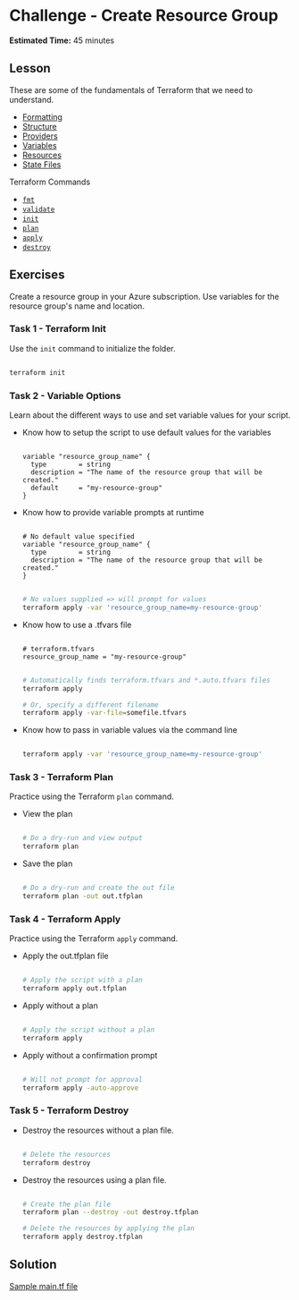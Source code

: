 # Challenge - Create Resource Group

**Estimated Time:** 45 minutes

## Lesson

These are some of the fundamentals of Terraform that we need to understand.

* [Formatting](https://www.terraform.io/docs/configuration/syntax.html)
* [Structure](https://www.terraform.io/docs/configuration/override.html)
* [Providers](https://www.terraform.io/docs/providers/azurerm/index.html)
* [Variables](https://www.terraform.io/docs/configuration/variables.html)
* [Resources](https://www.terraform.io/docs/configuration/resources.html)
* [State Files](https://www.terraform.io/docs/state/index.html)

Terraform Commands

  * [`fmt`](https://www.terraform.io/docs/commands/fmt.html)
  * [`validate`](https://www.terraform.io/docs/commands/validate.html)
  * [`init`](https://www.terraform.io/docs/commands/init.html)
  * [`plan`](https://www.terraform.io/docs/commands/plan.html)
  * [`apply`](https://www.terraform.io/docs/commands/apply.html)
  * [`destroy`](https://www.terraform.io/docs/commands/destroy.html)

## Exercises

Create a resource group in your Azure subscription. Use variables for the resource group's name
and location.

### Task 1 - Terraform Init

Use the `init` command to initialize the folder.

```bash

terraform init

```

### Task 2 - Variable Options

Learn about the different ways to use and set variable values for your script.

* Know how to setup the script to use default values for the variables

   ```hcl

   variable "resource_group_name" {
     type        = string
     description = "The name of the resource group that will be created."
     default     = "my-resource-group"
   }

   ```

* Know how to provide variable prompts at runtime

   ```hcl

   # No default value specified
   variable "resource_group_name" {
     type        = string
     description = "The name of the resource group that will be created."
   }

   ```

   ```bash

   # No values supplied => will prompt for values
   terraform apply -var 'resource_group_name=my-resource-group'

   ```

* Know how to use a .tfvars file

   ```hcl

   # terraform.tfvars
   resource_group_name = "my-resource-group"

   ```

   ```bash

   # Automatically finds terraform.tfvars and *.auto.tfvars files
   terraform apply

   # Or, specify a different filename
   terraform apply -var-file=somefile.tfvars

   ```

* Know how to pass in variable values via the command line 

   ```bash

   terraform apply -var 'resource_group_name=my-resource-group'

   ```

### Task 3 - Terraform Plan

Practice using the Terraform `plan` command.

* View the plan

  ```bash

  # Do a dry-run and view output
  terraform plan

  ```

* Save the plan

  ```bash

  # Do a dry-run and create the out file
  terraform plan -out out.tfplan

  ```

### Task 4 - Terraform Apply

Practice using the Terraform `apply` command.

* Apply the out.tfplan file

  ```bash

  # Apply the script with a plan
  terraform apply out.tfplan

  ```

* Apply without a plan

  ```bash

  # Apply the script without a plan
  terraform apply

  ```

* Apply without a confirmation prompt

  ```bash

  # Will not prompt for approval
  terraform apply -auto-approve

  ```

### Task 5 - Terraform Destroy

* Destroy the resources without a plan file.

  ```bash

  # Delete the resources
  terraform destroy

  ```

* Destroy the resources using a plan file.

  ```bash

  # Create the plan file
  terraform plan --destroy -out destroy.tfplan

  # Delete the resources by applying the plan
  terraform apply destroy.tfplan

  ```

## Solution

[Sample main.tf file](solution/main.tf)
